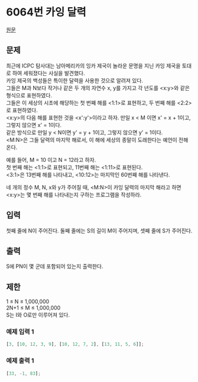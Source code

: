 # 6064번 카잉 달력

[원문](https://www.acmicpc.net/problem/6064)

## 문제

최근에 ICPC 탐사대는 남아메리카의 잉카 제국이 놀라운 문명을 지닌 카잉 제국을 토대로 하여 세워졌다는 사실을 발견했다.<br /> 카잉 제국의 백성들은 특이한 달력을 사용한 것으로 알려져 있다. <br />그들은 M과 N보다 작거나 같은 두 개의 자연수 x, y를 가지고 각 년도를 <x:y>와 같은 형식으로 표현하였다. <br />그들은 이 세상의 시초에 해당하는 첫 번째 해를 <1:1>로 표현하고, 두 번째 해를 <2:2>로 표현하였다.<br /> <x:y>의 다음 해를 표현한 것을 <x':y'>이라고 하자. 만일 x < M 이면 x' = x + 1이고, 그렇지 않으면 x' = 1이다. <br />같은 방식으로 만일 y < N이면 y' = y + 1이고, 그렇지 않으면 y' = 1이다. <br /><M:N>은 그들 달력의 마지막 해로서, 이 해에 세상의 종말이 도래한다는 예언이 전해 온다.

예를 들어, M = 10 이고 N = 12라고 하자. <br />첫 번째 해는 <1:1>로 표현되고, 11번째 해는 <1:11>로 표현된다. <br /><3:1>은 13번째 해를 나타내고, <10:12>는 마지막인 60번째 해를 나타낸다.<br />

네 개의 정수 M, N, x와 y가 주어질 때, <M:N>이 카잉 달력의 마지막 해라고 하면 <x:y>는 몇 번째 해를 나타내는지 구하는 프로그램을 작성하라.

## 입력

첫째 줄에 N이 주어진다. 둘째 줄에는 S의 길이 M이 주어지며, 셋째 줄에 S가 주어진다.

## 출력

S에 PN이 몇 군데 포함되어 있는지 출력한다.

## 제한

1 ≤ N ≤ 1,000,000<br />
2N+1 ≤ M ≤ 1,000,000<br />
S는 I와 O로만 이루어져 있다.<br />

### 예제 입력 1

```js
[3, [10, 12, 3, 9], [10, 12, 7, 2], [13, 11, 5, 6]];
```

### 예제 출력 1

```js
[33, -1, 83];
```
